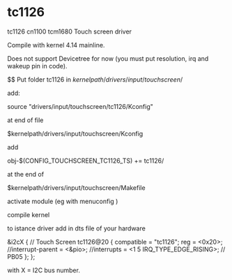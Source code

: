 # tc1126 
tc1126 cn1100 tcm1680 Touch screen driver 

Compile with kernel 4.14 mainline.

Does not support Devicetree for now (you must put resolution, irq and wakeup pin in code).

$$
Put folder tc1126 in  $kernelpath/drivers/input/touchscreen/$

add: 

source "drivers/input/touchscreen/tc1126/Kconfig"

at end of file 

$kernelpath/drivers/input/touchscreen/Kconfig

add

obj-$(CONFIG_TOUCHSCREEN_TC1126_TS) += tc1126/

at the end of 

$kernelpath/drivers/input/touchscreen/Makefile


activate module (eg with menuconfig )

compile kernel 

to istance driver  add in dts file of your hardware


&i2cX {
        // Touch Screen
        tc1126@20 {
                compatible = "tc1126";
                reg = <0x20>;
                //interrupt-parent = <&pio>;
                //interrupts = <1 5 IRQ_TYPE_EDGE_RISING>; // PB05 
        };
};

with X = I2C bus number.
